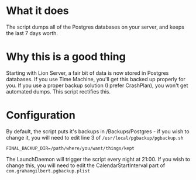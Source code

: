 What it does
============
The script dumps all of the Postgres databases on your server, and keeps the last 7 days worth.

Why this is a good thing
========================
Starting with Lion Server, a fair bit of data is now stored in Postgres databases. If you use Time Machine, you'll get this backed up properly for you. If you use a proper backup solution (I prefer CrashPlan), you won't get automated dumps. This script rectifies this.

Configuration
=============
By default, the script puts it's backups in /Backups/Postgres - if you wish to change it, you will need to edit line 3 of `/usr/local/pgbackup/pgbackup.sh`

`FINAL_BACKUP_DIR=/path/where/you/want/things/kept`

The LaunchDaemon will trigger the script every night at 21:00. If you wish to change this, you will need to edit the CalendarStartInterval part of `com.grahamgilbert.pgbackup.plist`